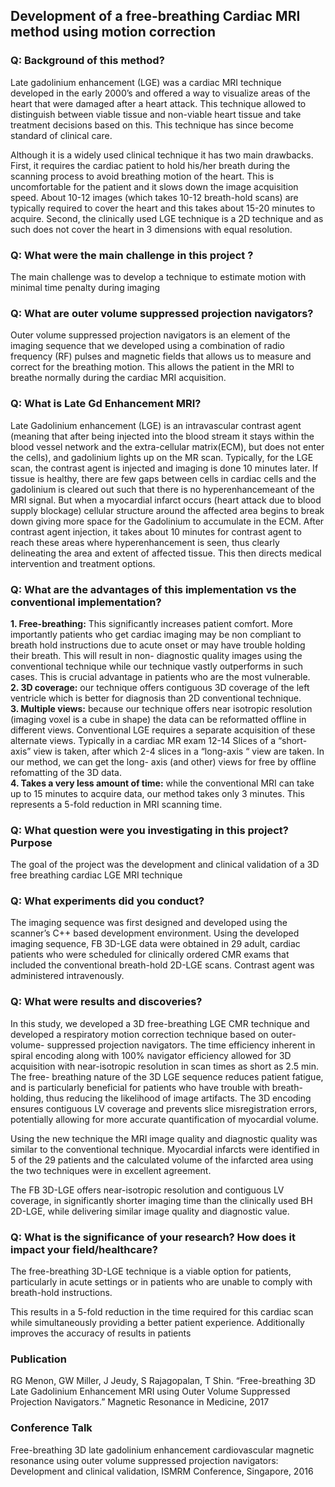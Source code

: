 ## Development of a free-breathing Cardiac MRI method using motion correction

### Q: Background of this method?
Late gadolinium enhancement (LGE) was a cardiac MRI technique developed in the early 2000’s and offered a way to visualize areas of the heart that were damaged after a heart attack. This technique allowed to distinguish between viable tissue and non-viable heart tissue and take treatment decisions based on this. This technique has since become standard of clinical care. 

Although it is a widely used clinical technique it has two main drawbacks. First, it requires the cardiac patient to hold his/her breath during the scanning process to avoid breathing motion of the heart. This is uncomfortable for the patient and it slows down the image acquisition speed. About 10-12 images (which takes 10-12 breath-hold scans) are typically required to cover the heart and this takes about 15-20 minutes to acquire. Second, the clinically used LGE technique is a 2D technique and as such does not cover the heart in 3 dimensions with equal resolution.

### Q:  	What were the main challenge in this project ?
The main challenge was to develop a technique to estimate motion with minimal time penalty during imaging

### Q:  	What are outer volume suppressed projection navigators?
Outer volume suppressed projection navigators is an element of the imaging sequence that we developed using a combination of radio frequency (RF) pulses and magnetic fields that allows us to measure and correct for the breathing motion. This allows the patient in the MRI to breathe normally during the cardiac MRI acquisition. 

### Q:  	What is Late Gd Enhancement MRI?
Late Gadolinium enhancement (LGE) is an intravascular contrast agent (meaning that after being injected into the blood stream it stays within the blood vessel network and the extra-cellular matrix(ECM), but does not enter the cells), and gadolinium lights up on the MR scan. Typically, for the LGE scan, the contrast agent is injected and imaging is done 10 minutes later. If tissue is healthy, there are few gaps between cells in cardiac cells and the gadolinium is cleared out such that there is no hyperenhancemeant of the MRI signal. But when a myocardial infarct occurs (heart attack due to blood supply blockage) cellular structure around the affected area begins to break down giving more space for the Gadolinium to accumulate in the ECM. After contrast agent injection, it takes about 10 minutes for contrast agent to reach these areas where hyperenhancement is seen, thus clearly delineating the area and extent of affected tissue. This then directs medical intervention and treatment options. 


### Q: 	What are the advantages of this implementation vs the conventional implementation?
**1. Free-breathing:** This significantly increases patient comfort. More importantly patients who get cardiac imaging may be non compliant to breath hold instructions due to acute onset or may have trouble holding their breath. This will result in non- diagnostic quality images using the conventional technique while our technique vastly outperforms in such cases. This is crucial advantage in patients who are the most vulnerable.<br>
**2. 3D coverage:** our technique offers contiguous 3D coverage of the left ventricle which is better for diagnosis than 2D conventional technique.<br>
**3. Multiple views:** because our technique offers near isotropic resolution (imaging voxel is a cube in shape) the data can be reformatted offline in different views. Conventional LGE requires a separate acquisition of these alternate views. Typically in a cardiac MR exam 12-14 Slices of a “short- axis” view is taken, after which 2-4 slices in a “long-axis “ view are taken. In our method, we can get the long- axis (and other) views for free by offline refomatting of the 3D data. <br>
**4. Takes a very less amount of time:** while the conventional MRI can take up to 15 minutes to acquire data, our method takes only 3 minutes. This represents a 5-fold reduction in MRI scanning time.

### Q:      What question were you investigating in this project? Purpose
The goal of the project was the development and clinical validation of a 3D free breathing cardiac LGE MRI technique 

### Q:      What experiments did you conduct? 
The imaging sequence was first designed and developed using the scanner’s C++ based development environment. Using the developed imaging sequence, FB 3D-LGE data were obtained in 29 adult, cardiac patients who were scheduled for clinically ordered CMR exams that included the conventional breath-hold 2D-LGE scans. Contrast agent was administered intravenously. 

### Q:    What were results and discoveries? 
In this study, we developed a 3D free-breathing LGE CMR technique and developed a respiratory motion correction technique based on outer-volume- suppressed projection navigators. The time efficiency inherent in spiral encoding along with 100% navigator efficiency allowed for 3D acquisition with near-isotropic resolution in scan times as short as 2.5 min. The free- breathing nature of the 3D LGE sequence reduces patient fatigue, and is particularly beneficial for patients who have trouble with breath-holding, thus reducing the likelihood of image artifacts. The 3D encoding ensures contiguous LV coverage and prevents slice misregistration errors, potentially allowing for more accurate quantification of myocardial volume. 

Using the new technique the MRI image quality and diagnostic quality was similar to the conventional technique. Myocardial infarcts were identified in 5 of the 29 patients and the calculated volume of the infarcted area using the two techniques were in excellent agreement. 

The FB 3D-LGE offers near-isotropic resolution and contiguous LV coverage, in significantly shorter imaging time than the clinically used BH 2D-LGE, while delivering similar image quality and diagnostic value. 
		
### Q:    What is the significance of your research? How does it impact your field/healthcare?
The free-breathing 3D-LGE technique is a viable option for patients, particularly in acute settings or in patients who are unable to comply with breath-hold instructions.

This results in a 5-fold reduction in the time required for this cardiac scan while simultaneously providing a better patient experience. Additionally improves the accuracy of results in patients 

### Publication
RG Menon, GW Miller, J Jeudy, S Rajagopalan, T Shin. “Free-breathing 3D Late Gadolinium Enhancement MRI using Outer Volume Suppressed Projection Navigators.” Magnetic Resonance in Medicine, 2017

### Conference Talk
Free-breathing 3D late gadolinium enhancement cardiovascular magnetic resonance using outer volume suppressed projection navigators: Development and clinical validation, ISMRM Conference, Singapore, 2016
